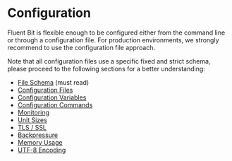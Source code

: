 # Configuration

Fluent Bit is flexible enough to be configured either from the command line or through a configuration file. For production environments, we strongly recommend to use the configuration file approach.

Note that all configuration files use a specific fixed and strict schema, please proceed to the following sections for a better understanding:

* [File Schema](schema.md) \(must read\)
* [Configuration Files](file.md)
* [Configuration Variables](variables.md)
* [Configuration Commands](commands.md)
* [Monitoring](monitoring.md)
* [Unit Sizes](unit_sizes.md)
* [TLS / SSL](tls_ssl.md)
* [Backpressure](backpressure.md)
* [Memory Usage](memory_usage.md)
* [UTF-8 Encoding](encoder.md)

